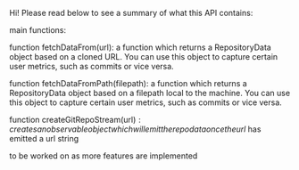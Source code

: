 
Hi! Please read below to see a summary of what this API contains:

main functions:

function fetchDataFrom(url):
a function which returns a RepositoryData object based on a cloned URL. 
You can use this object to capture certain user metrics, such as commits or vice versa.


function fetchDataFromPath(filepath):
a function which returns a RepositoryData object based on a filepath local to the machine. 
You can use this object to capture certain user metrics, such as commits or vice versa.

function createGitRepoStream(url$):
creates an observable object which will emit the repo data once the url$ has emitted a url string

to be worked on as more features are implemented
